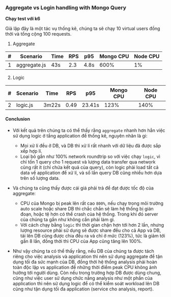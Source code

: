 ### Aggregate vs Login handling with Mongo Query

**Chạy test với k6**

Giả lập đây là một tác vụ thống kê, chúng ta sẽ chạy 10 virtual users đồng thời và tổng cộng 100 requests.

1. Aggregate

|#|Scenario|Time|RPS|p95|Mongo CPU| Node CPU|
|-|--------|----|---|---|---------|---------|
|1|aggregate.js|43s|2.3|4.8s|600%|1%|

2. Logic

|#|Scenario|Time|RPS|p95|Mongo CPU| Node CPU|
|-|--------|----|---|---|---------|---------|
|2|logic.js|3m22s|0.49|23.41s|123%|140%|

#### Conclusion
- Với kết quả trên chúng ta có thể thấy rằng `aggregate` nhanh hơn hẳn việc sử dụng logic ở tầng application để thống kê, nguyên nhân là gi:
    - Mọi xử lí đều ở DB, và DB thì xử lí rất nhanh với dữ liệu đã được sắp xếp hợp lí.
    - Loại bỏ gần như 100% network roundtrip so với việc chạy `logic`, vì chỉ tốn 1 query cho 1 request và lượng data transfer qua network cũng rất ít (chỉ chứa kết quả của query), còn logic phải load tất cả data về application để xử lí, và số lần query DB cũng nhiều hơn dựa trên số lượng data.

- Và chúng ta cũng thấy được cái giá phải trả để đạt được tốc độ của aggregate:
    - CPU của Mongo bị peak lên rất cao `800%`, nếu chạy trong môi trường auto scale hoặc share DB thì chắc chắn sẽ làm hệ thống bị gián đoạn, hoặc tệ hơn có thể crash của hệ thống. Trong khi đó server của chúng ta gần như không cần phải làm gì.
    - Với cách chạy bằng `logic` thì thời gian chận hơn tới hơn 2 lần, nhưng lượng resource phải sử dụng sẽ được share đều cho cả App và DB, tải lên DB cũng được chia đều ra và chỉ ở mức (123%), tức là giảm tới gần 8 lần, đồng thời thì CPU của App cũng tăng lên 100%.

- Như vậy chúng ta có thể thấy rằng, nếu DB của chúng ta được tách riêng cho việc analysis và application thì nên sử dụng aggregate để tận dụng tối đa sức mạnh của DB, đồng thời hệ thống analysis phải hoàn toàn độc lập vs application để những thời điểm peak CPU không ảnh hưởng tới người dùng. Còn nếu trong trường hợp DB được dùng chung, cũng như việc user sử dụng chức năng analysis như một phần của application thì nên sử dụng logic để có thể kiểm soát workload lên DB cũng như tận dụng tối đa application (service cho analysis, report).